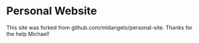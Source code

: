 # Personal Website

This site was forked from github.com/mldangelo/personal-site. Thanks for the help Michael! 